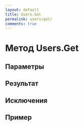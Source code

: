 ```yaml
---
layout: default
title: Users.Get
permalink: users/get/
comments: true
---
```

# Метод Users.Get

## Параметры

## Результат

## Исключения

## Пример
```csharp

```
